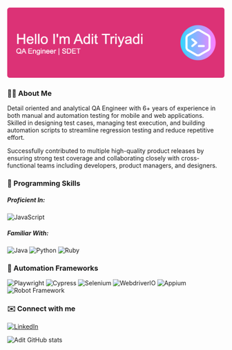 ![Adit](img/aa.png)
### 👨‍💻 About Me

Detail oriented and analytical QA Engineer with 6+ years of experience in both manual and automation testing for mobile and web applications.  
Skilled in designing test cases, managing test execution, and building automation scripts to streamline regression testing and reduce repetitive effort.

Successfully contributed to multiple high-quality product releases by ensuring strong test coverage and collaborating closely with cross-functional teams including developers, product managers, and designers.

### 🥇 Programming Skills
##### Proficient In:
![JavaScript](https://img.shields.io/badge/JavaScript-F7DF1E?logo=javascript&logoColor=black&style=for-the-badge)

##### Familiar With:
![Java](https://img.shields.io/badge/Java-EA2D2E?style=for-the-badge&logo=java&logoColor=white)  ![Python](https://img.shields.io/badge/Python-FFD43B?style=for-the-badge&logo=python&logoColor=blue)  ![Ruby](https://img.shields.io/badge/Ruby-CC342D?style=for-the-badge&logo=ruby&logoColor=white)

### 🥇 Automation Frameworks
![Playwright](https://img.shields.io/badge/Playwright-45ba4b?style=for-the-badge&logo=Playwright&logoColor=white) ![Cypress](https://img.shields.io/badge/Cypress-17202C?style=for-the-badge&logo=cypress&logoColor=white) ![Selenium](https://img.shields.io/badge/Selenium-43B02A?style=for-the-badge&logo=Selenium&logoColor=white) ![WebdriverIO](https://img.shields.io/badge/WebdriverIO-E10033?style=for-the-badge&logo=webdriverio&logoColor=white) ![Appium](https://img.shields.io/badge/Appium-47226C?style=for-the-badge&logo=appium&logoColor=white) ![Robot Framework](https://img.shields.io/badge/Robot_Framework-000000?style=for-the-badge)

### ✉️ Connect with me

[![LinkedIn](https://img.shields.io/badge/LinkedIn-0A66C2?style=for-the-badge&logo=linkedin&logoColor=white)](https://www.linkedin.com/in/adittriyadi/)


![Adit GitHub stats](https://github-readme-stats.vercel.app/api?username=adittriyadiii&show_icons=true&theme=dracula)
